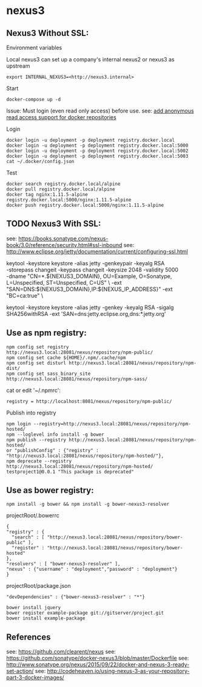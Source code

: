 
# nexus3

## Nexus3 Without SSL:

Environment variables

  Local nexus3 can set up a company's internal nexus2 or nexus3 as upstream

    export INTERNAL_NEXUS3=<http://nexus3.internal>

Start

    docker-compose up -d

Issue: Must login (even read only access) before use.
see: [add anonymous read access support for docker repositories](https://issues.sonatype.org/browse/NEXUS-10813)

Login

    docker login -u deployment -p deployment registry.docker.local
    docker login -u deployment -p deployment registry.docker.local:5000
    docker login -u deployment -p deployment registry.docker.local:5002
    docker login -u deployment -p deployment registry.docker.local:5003
    cat ~/.docker/config.json

Test

    docker search registry.docker.local/alpine
    docker pull registry.docker.local/alpine
    docker tag nginx:1.11.5-alpine registry.docker.local:5000/nginx:1.11.5-alpine
    docker push registry.docker.local:5000/nginx:1.11.5-alpine

## TODO Nexus3 With SSL:

see: https://books.sonatype.com/nexus-book/3.0/reference/security.html#ssl-inbound
see: http://www.eclipse.org/jetty/documentation/current/configuring-ssl.html

keytool -keystore keystore -alias jetty -genkeypair -keyalg RSA \
-storepass changeit -keypass changeit -keysize 2048 -validity 5000 \
-dname "CN=*.${NEXUS3_DOMAIN}, OU=Example, O=Sonatype, L=Unspecified, ST=Unspecified, C=US" \
-ext "SAN=DNS:${NEXUS3_DOMAIN},IP:${NEXUS_IP_ADDRESS}" -ext "BC=ca:true" \

keytool -keystore keystore -alias jetty -genkey -keyalg RSA -sigalg SHA256withRSA -ext 'SAN=dns:jetty.eclipse.org,dns:*.jetty.org'

## Use as npm registry:

    npm config set registry http://nexus3.local:28081/nexus/repository/npm-public/
    npm config set cache ${HOME}/.npm/.cache/npm
    npm config set disturl http://nexus3.local:28081/nexus/repository/npm-dist/
    npm config set sass_binary_site http://nexus3.local:28081/nexus/repository/npm-sass/

cat or edit '~/.npmrc':

    registry = http://localhost:8081/nexus/repository/npm-public/

Publish into registry

    npm login --registry=http://nexus3.local:28081/nexus/repository/npm-hosted/
    npm --loglevel info install -g bower
    npm publish --registry http://nexus3.local:28081/nexus/repository/npm-hosted/
    or "publishConfig" : {"registry" : "http://nexus3.local:28081/nexus/repository/npm-hosted/"},
    npm deprecate --registry http://nexus3.local:28081/nexus/repository/npm-hosted/ testproject1@0.0.1 "This package is deprecated"

## Use as bower registry:

    npm install -g bower && npm install -g bower-nexus3-resolver

projectRoot/.bowerrc

    {
    "registry" : {
      "search" : [ "http://nexus3.local:28081/nexus/repository/bower-public" ],
      "register" : "http://nexus3.local:28081/nexus/repository/bower-hosted"
    },
    "resolvers" : [ "bower-nexus3-resolver" ],
    "nexus" : {"username" : "deployment","password" : "deployment"}
    }

projectRoot/package.json

    "devDependencies" : {"bower-nexus3-resolver" : "*"}

    bower install jquery
    bower register example-package git://gitserver/project.git
    bower install example-package

## References

see: https://github.com/clearent/nexus
see: https://github.com/sonatype/docker-nexus3/blob/master/Dockerfile
see: http://www.sonatype.org/nexus/2015/09/22/docker-and-nexus-3-ready-set-action/
see: http://codeheaven.io/using-nexus-3-as-your-repository-part-3-docker-images/

